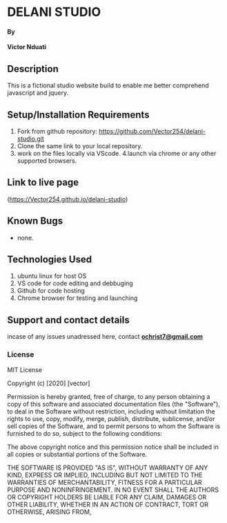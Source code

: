 #  DELANI STUDIO
#### By 
**Victor Nduati**
## Description

This is a fictional studio website build to enable me better comprehend javascript and jquery.


## Setup/Installation Requirements
1. Fork from github repository: https://github.com/Vector254/delani-studio.git
2. Clone the same link to your local repository.
3. work on the files locally via VScode.
4.launch via chrome or any other supported browsers.

## Link to live page
 (https://Vector254.github.io/delani-studio)
## Known Bugs
* none.
## Technologies Used
 1. ubuntu linux for host OS
 2. VS code for code editing and debbuging
 3. Github for code hosting
 4. Chrome browser for testing and launching
## Support and contact details
incase of any issues unadressed here, contact **ochrist7@gmail.com**
### License
MIT License

Copyright (c) [2020] [vector]

Permission is hereby granted, free of charge, to any person obtaining a copy
of this software and associated documentation files (the "Software"), to deal
in the Software without restriction, including without limitation the rights
to use, copy, modify, merge, publish, distribute, sublicense, and/or sell
copies of the Software, and to permit persons to whom the Software is
furnished to do so, subject to the following conditions:

The above copyright notice and this permission notice shall be included in all
copies or substantial portions of the Software.

THE SOFTWARE IS PROVIDED "AS IS", WITHOUT WARRANTY OF ANY KIND, EXPRESS OR
IMPLIED, INCLUDING BUT NOT LIMITED TO THE WARRANTIES OF MERCHANTABILITY,
FITNESS FOR A PARTICULAR PURPOSE AND NONINFRINGEMENT. IN NO EVENT SHALL THE
AUTHORS OR COPYRIGHT HOLDERS BE LIABLE FOR ANY CLAIM, DAMAGES OR OTHER
LIABILITY, WHETHER IN AN ACTION OF CONTRACT, TORT OR OTHERWISE, ARISING FROM,